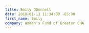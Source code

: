 ```yaml
---
title: Emily ODonnell
date: 2018-01-11 11:34:00 -05:00
first_name: Emily
company: Woman's Fund of Greater CHA
---
```


